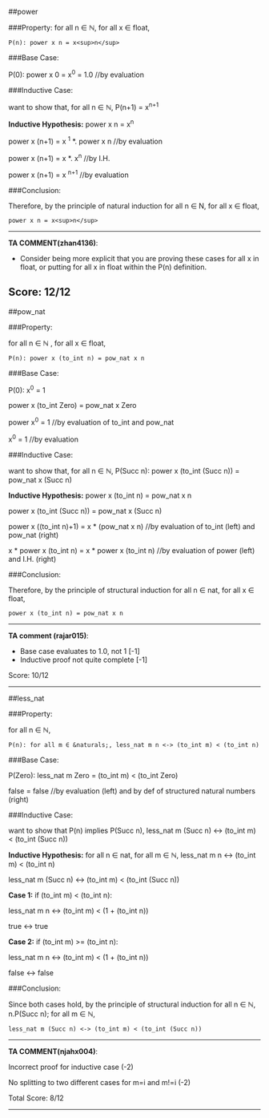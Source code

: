 ##power

###Property: 
for all n ∈  &naturals;, for all x  ∈ float, 

	P(n): power x n = x<sup>n</sup> 
  
###Base Case:

P(0): power x 0 = x<sup>0</sup> = 1.0 					//by evaluation
  
###Inductive Case:

want to show that, for all n ∈ &naturals;, P(n+1) = x<sup>n+1</sup>
	
**Inductive Hypothesis:** power x n = x<sup>n</sup>

power x (n+1) = x <sup>1</sup> *. power x n 			//by evaluation
	
power x (n+1) = x *. x<sup>n</sup> 			      	//by I.H.
	
power x (n+1) = x <sup>n+1</sup> 		      		//by evaluation

###Conclusion:

Therefore, by the principle of natural induction for all n ∈ N, for all x  ∈ float, 

	power x n = x<sup>n</sup>

---
**TA COMMENT(zhan4136)**: 
+ Consider being more explicit that you are proving these cases for all x in float, or putting for all x in float within the P(n) definition.

Score: 12/12
---

##pow_nat

###Property: 

for all n ∈ &naturals; , for all x ∈ float, 
	
	P(n): power x (to_int n) = pow_nat x n
  
###Base Case:

P(0): x<sup>0</sup> = 1

power x (to_int Zero) = pow_nat x Zero
  
power x<sup>0</sup> = 1 				//by evaluation of to_int and pow_nat
  
x<sup>0</sup> = 1		                  	//by evaluation
  
###Inductive Case:

want to show that, for all n ∈ &naturals;, P(Succ n): power x (to_int (Succ n)) = pow_nat x (Succ n)

**Inductive Hypothesis:** power x (to_int n) = pow_nat x n

power x (to_int (Succ n)) = pow_nat x (Succ n)

power x ((to_int n)+1) = x * (pow_nat x n)    //by evaluation of to_int (left) and pow_nat (right)

x * power x (to_int n) = x * power x (to_int n)	  //by evaluation of power (left) and I.H. (right)
   
###Conclusion:

Therefore, by the principle of structural induction for all n ∈ nat, for all x ∈ float, 

	power x (to_int n) = pow_nat x n

---

**TA comment (rajar015)**: 
- Base case evaluates to 1.0, not 1 [-1]
- Inductive proof not quite complete [-1]

Score: 10/12

---

##less_nat

###Property:

for all n ∈ &naturals;,

	P(n): for all m ∈ &naturals;, less_nat m n <-> (to_int m) < (to_int n)
  
###Base Case:

P(Zero): less_nat m Zero = (to_int m) < (to_int Zero)

false = false   	//by evaluation (left) and by def of structured natural numbers (right)
  
###Inductive Case:

want to show that P(n) implies P(Succ n), less_nat m (Succ n) <-> (to_int m) < (to_int (Succ n))

**Inductive Hypothesis:** for all n ∈ nat, for all m ∈ &naturals;, less_nat m n <-> (to_int m) < (to_int n)

less_nat m (Succ n) <-> (to_int m) < (to_int (Succ n))

**Case 1:** if (to_int m) < (to_int n):

less_nat m n <-> (to_int m) < (1 + (to_int n))

true <-> true

**Case 2:** if (to_int m) >= (to_int n):

less_nat m n <-> (to_int m) < (1 + (to_int n))

false <-> false

###Conclusion:

Since both cases hold, by the principle of structural induction for all n ∈ &naturals;, n.P(Succ n); for all m ∈ &naturals;, 

	less_nat m (Succ n) <-> (to_int m) < (to_int (Succ n))

---


**TA COMMENT(njahx004)**: 


Incorrect proof for inductive case (-2)


No splitting to two different cases for m=i and m!=i (-2)


Total Score:  8/12


---
